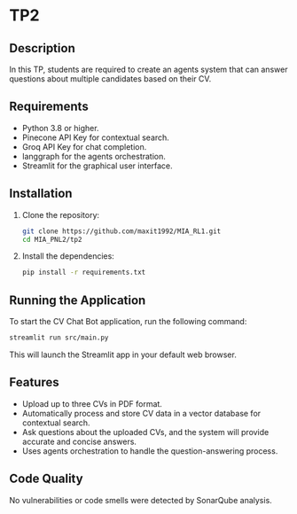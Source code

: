 # TP2

## Description

In this TP, students are required to create an agents system that can answer questions about multiple candidates based on their CV.

## Requirements

- Python 3.8 or higher.
- Pinecone API Key for contextual search.
- Groq API Key for chat completion.
- langgraph for the agents orchestration.
- Streamlit for the graphical user interface.

## Installation

1. Clone the repository:
    ```sh
    git clone https://github.com/maxit1992/MIA_RL1.git
    cd MIA_PNL2/tp2
    ```

2. Install the dependencies:
    ```sh
    pip install -r requirements.txt
    ```

## Running the Application

To start the CV Chat Bot application, run the following command:

```sh
streamlit run src/main.py
```

This will launch the Streamlit app in your default web browser.

## Features

- Upload up to three CVs in PDF format.
- Automatically process and store CV data in a vector database for contextual search.
- Ask questions about the uploaded CVs, and the system will provide accurate and concise answers.
- Uses agents orchestration to handle the question-answering process.

## Code Quality

No vulnerabilities or code smells were detected by SonarQube analysis.